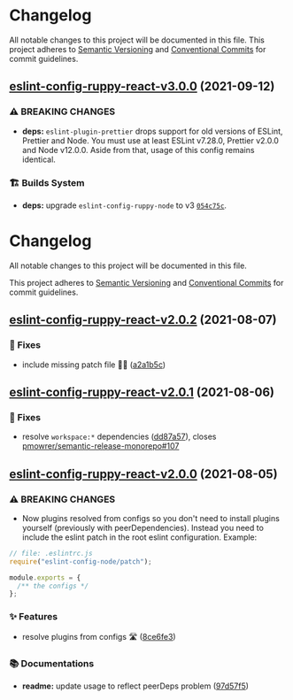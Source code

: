 # Changelog

All notable changes to this project will be documented in this file.
This project adheres to [Semantic Versioning](https://semver.org) and [Conventional Commits](https://www.conventionalcommits.org) for commit guidelines.

## [eslint-config-ruppy-react-v3.0.0](https://github.com/Ruppyio/eslint-configs/compare/eslint-config-ruppy-react@2.0.2...eslint-config-ruppy-react@3.0.0) (2021-09-12)

### ⚠ BREAKING CHANGES

- **deps:** `eslint-plugin-prettier` drops support for old versions of ESLint, Prettier and Node.
  You must use at least ESLint v7.28.0, Prettier v2.0.0 and Node v12.0.0.
  Aside from that, usage of this config remains identical.

### 🏗️ Builds System

- **deps:** upgrade `eslint-config-ruppy-node` to v3 [`054c75c`](https://github.com/Ruppyio/eslint-configs/commit/054c75cae779dd732ffc2f67662f06eb33645d88).

# Changelog

All notable changes to this project will be documented in this file.

This project adheres to [Semantic Versioning](https://semver.org) and [Conventional Commits](https://www.conventionalcommits.org) for commit guidelines.

## [eslint-config-ruppy-react-v2.0.2](https://github.com/Ruppyio/eslint-configs/compare/eslint-config-ruppy-react@2.0.1...eslint-config-ruppy-react@2.0.2) (2021-08-07)

### 🐛 Fixes

- include missing patch file 🤦‍♂️ ([a2a1b5c](https://github.com/Ruppyio/eslint-configs/commit/a2a1b5c2030524cbd855abfc1e6eb8465b78feb0))

## [eslint-config-ruppy-react-v2.0.1](https://github.com/Ruppyio/eslint-configs/compare/eslint-config-ruppy-react@2.0.0...eslint-config-ruppy-react@2.0.1) (2021-08-06)

### 🐛 Fixes

- resolve `workspace:*` dependencies ([dd87a57](https://github.com/Ruppyio/eslint-configs/commit/dd87a57a9f4de9dff86fcb555dd33805ac1c7153)), closes [pmowrer/semantic-release-monorepo#107](https://github.com/pmowrer/semantic-release-monorepo/issues/107)

## [eslint-config-ruppy-react-v2.0.0](https://github.com/Ruppyio/eslint-configs/compare/eslint-config-ruppy-react@1.9.0...eslint-config-ruppy-react@2.0.0) (2021-08-05)

### ⚠ BREAKING CHANGES

- Now plugins resolved from configs so you don't need to
  install plugins yourself (previously with peerDependencies). Instead you need
  to include the eslint patch in the root eslint configuration. Example:

```js
// file: .eslintrc.js
require("eslint-config-node/patch");

module.exports = {
  /** the configs */
};
```

### ✨ Features

- resolve plugins from configs 🛣 ([8ce6fe3](https://github.com/Ruppyio/eslint-configs/commit/8ce6fe3d2b6ccf0136bc4b8a0cd6ffdbb42c5594))

### 📚 Documentations

- **readme:** update usage to reflect peerDeps problem ([97d57f5](https://github.com/Ruppyio/eslint-configs/commit/97d57f57d1dff4774e471375403ab0f361d529c0))
